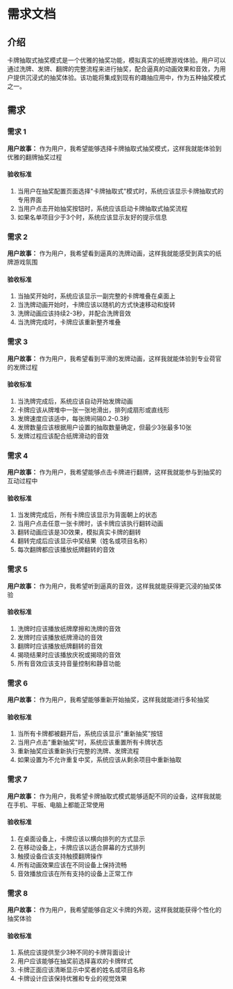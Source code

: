 # 需求文档

## 介绍

卡牌抽取式抽奖模式是一个优雅的抽奖功能，模拟真实的纸牌游戏体验。用户可以通过洗牌、发牌、翻牌的完整流程来进行抽奖，配合逼真的动画效果和音效，为用户提供沉浸式的抽奖体验。该功能将集成到现有的趣抽应用中，作为五种抽奖模式之一。

## 需求

### 需求 1

**用户故事：** 作为用户，我希望能够选择卡牌抽取式抽奖模式，这样我就能体验到优雅的翻牌抽奖过程

#### 验收标准

1. 当用户在抽奖配置页面选择"卡牌抽取式"模式时，系统应该显示卡牌抽取式的专用界面
2. 当用户点击开始抽奖按钮时，系统应该启动卡牌抽取式抽奖流程
3. 如果名单项目少于3个时，系统应该显示友好的提示信息

### 需求 2

**用户故事：** 作为用户，我希望看到逼真的洗牌动画，这样我就能感受到真实的纸牌游戏氛围

#### 验收标准

1. 当抽奖开始时，系统应该显示一副完整的卡牌堆叠在桌面上
2. 当洗牌动画开始时，卡牌应该以随机的方式快速移动和旋转
3. 洗牌动画应该持续2-3秒，并配合洗牌音效
4. 当洗牌完成时，卡牌应该重新整齐堆叠

### 需求 3

**用户故事：** 作为用户，我希望看到平滑的发牌动画，这样我就能体验到专业荷官的发牌过程

#### 验收标准

1. 当洗牌完成后，系统应该自动开始发牌动画
2. 卡牌应该从牌堆中一张一张地滑出，排列成扇形或直线形
3. 发牌速度应该适中，每张牌间隔0.2-0.3秒
4. 发牌数量应该根据用户设置的抽取数量确定，但最少3张最多10张
5. 发牌过程应该配合纸牌滑动的音效

### 需求 4

**用户故事：** 作为用户，我希望能够点击卡牌进行翻牌，这样我就能参与到抽奖的互动过程中

#### 验收标准

1. 当发牌完成后，所有卡牌应该显示为背面朝上的状态
2. 当用户点击任意一张卡牌时，该卡牌应该执行翻转动画
3. 翻转动画应该是3D效果，模拟真实卡牌的翻转
4. 翻转完成后应该显示中奖结果（姓名或项目名称）
5. 每次翻牌都应该播放纸牌翻转的音效

### 需求 5

**用户故事：** 作为用户，我希望听到逼真的音效，这样我就能获得更沉浸的抽奖体验

#### 验收标准

1. 洗牌时应该播放纸牌摩擦和洗牌的音效
2. 发牌时应该播放纸牌滑动的音效
3. 翻牌时应该播放纸牌翻转的音效
4. 揭晓结果时应该播放庆祝或揭晓的音效
5. 所有音效应该支持音量控制和静音功能

### 需求 6

**用户故事：** 作为用户，我希望能够重新开始抽奖，这样我就能进行多轮抽奖

#### 验收标准

1. 当所有卡牌都被翻开后，系统应该显示"重新抽奖"按钮
2. 当用户点击"重新抽奖"时，系统应该重置所有卡牌状态
3. 重新抽奖应该重新执行完整的洗牌、发牌流程
4. 如果设置为不允许重复中奖，系统应该从剩余项目中重新抽取

### 需求 7

**用户故事：** 作为用户，我希望卡牌抽取式模式能够适配不同的设备，这样我就能在手机、平板、电脑上都能正常使用

#### 验收标准

1. 在桌面设备上，卡牌应该以横向排列的方式显示
2. 在移动设备上，卡牌应该以适合屏幕的方式排列
3. 触摸设备应该支持触摸翻牌操作
4. 所有动画效果应该在不同设备上保持流畅
5. 音效播放应该在所有支持的设备上正常工作

### 需求 8

**用户故事：** 作为用户，我希望能够自定义卡牌的外观，这样我就能获得个性化的抽奖体验

#### 验收标准

1. 系统应该提供至少3种不同的卡牌背面设计
2. 用户应该能够在抽奖前选择喜欢的卡牌样式
3. 卡牌正面应该清晰显示中奖者的姓名或项目名称
4. 卡牌设计应该保持优雅和专业的视觉效果